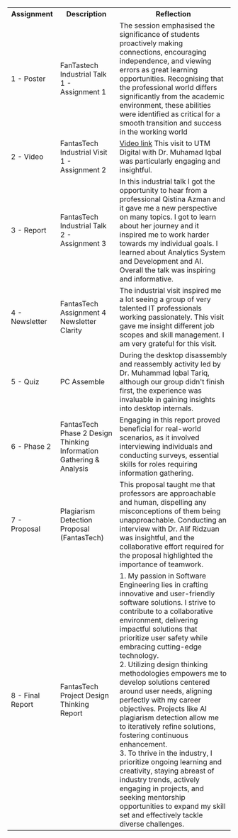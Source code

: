 <table>
  <tr>
    <th>Assignment</th>
    <th>Description</th>
    <th>Reflection</th>
  </tr>
  <tr>
    <td>1 - Poster</td>
    <td>FanTastech Industrial Talk 1 - Assignment 1</td>
    <td>The session emphasised the significance of students proactively making connections, encouraging independence, and viewing errors as great learning opportunities. Recognising that the professional world differs significantly from the academic environment, these abilities were identified as critical for a smooth transition and success in the working world</td>
  </tr>
  <tr>
    <td>2 - Video</td>
    <td>FantasTech Industrial Visit 1 - Assignment 2</td>
    <td><a href="https://youtu.be/tCT9Sbe8C_8">Video link</a> This visit to UTM Digital with Dr. Muhamad Iqbal was particularly engaging and insightful.</td>
  </tr>
  <tr>
    <td>3 - Report</td>
    <td>FantasTech Industrial Talk 2 - Assignment 3</td>
    <td>In this industrial talk I got the opportunity to hear from a professional Qistina Azman and it gave me a new perspective on many topics. I got to learn about her journey and it inspired me to work harder towards my individual goals. I learned about Analytics System and Development and AI. Overall the talk was inspiring and informative.</td>
  </tr>
  <tr>
    <td>4 - Newsletter</td>
    <td>FantasTech Assignment 4 Newsletter Clarity</td>
    <td>The industrial visit inspired me a lot seeing a group of very talented IT professionals working passionately. This visit gave me insight different job scopes and skill management. I am very grateful for this visit.</td>
  </tr>
  <tr>
    <td>5 - Quiz</td>
    <td>PC Assemble</td>
    <td>During the desktop disassembly and reassembly activity led by Dr. Muhammad Iqbal Tariq, although our group didn't finish first, the experience was invaluable in gaining insights into desktop internals.</td>
  </tr>
  <tr>
    <td>6 - Phase 2</td>
    <td>FantasTech Phase 2 Design Thinking Information Gathering & Analysis</td>
    <td>Engaging in this report proved beneficial for real-world scenarios, as it involved interviewing individuals and conducting surveys, essential skills for roles requiring information gathering.</td>
  </tr>
  <tr>
    <td>7 - Proposal</td>
    <td>Plagiarism Detection Proposal (FantasTech)</td>
    <td>This proposal taught me that professors are approachable and human, dispelling any misconceptions of them being unapproachable. Conducting an interview with Dr. Alif Ridzuan was insightful, and the collaborative effort required for the proposal highlighted the importance of teamwork.</td>
  </tr>
  <tr>
    <td>8 - Final Report</td>
    <td>FantasTech Project Design Thinking Report</td>
   <td>
  1. My passion in Software Engineering lies in crafting innovative and user-friendly software solutions. I strive to contribute to a collaborative environment, delivering impactful solutions that prioritize user safety while embracing cutting-edge technology.<br>
  2. Utilizing design thinking methodologies empowers me to develop solutions centered around user needs, aligning perfectly with my career objectives. Projects like AI plagiarism detection allow me to iteratively refine solutions, fostering continuous enhancement.<br>
  3. To thrive in the industry, I prioritize ongoing learning and creativity, staying abreast of industry trends, actively engaging in projects, and seeking mentorship opportunities to expand my skill set and effectively tackle diverse challenges.
</td>

  </tr>
</table>
